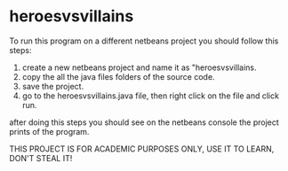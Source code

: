 # heroesvsvillains

To run this program on a different netbeans project you should follow this steps:

1. create a new netbeans project and name it as "heroesvsvillains.
2. copy the all the java files folders of the source code.
3. save the project.
4. go to the heroesvsvillains.java file, then right click on the file and click run.

after doing this steps you should see on the netbeans console the project prints of the program.

THIS PROJECT IS FOR ACADEMIC PURPOSES ONLY, USE IT TO LEARN, DON'T STEAL IT!
